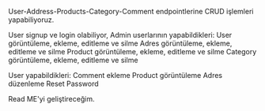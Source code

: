 
User-Address-Products-Category-Comment endpointlerine CRUD işlemleri yapabiliyoruz. 

User signup ve login olabiliyor,
Admin userlarının yapabildikleri:
User görüntüleme, ekleme, editleme ve silme
Adres görüntüleme, ekleme, editleme ve silme
Product görüntüleme, ekleme, editleme ve silme
Category görüntüleme, ekleme, editleme ve silme

User yapabildikleri: 
Comment ekleme
Product görüntüleme
Adres düzenleme
Reset Password

Read ME'yi geliştireceğim.
